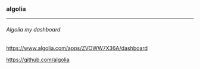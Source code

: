 ### algolia
---
###### Algolia my dashboard
https://www.algolia.com/apps/ZVOWW7X36A/dashboard


https://github.com/algolia




```
```

```
```

```
```


